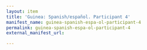 ```yaml
---
layout: item
title: 'Guinea: Spanish/español. Participant 4'
manifest_name: guinea-spanish-espa-ol-participant-4
permalink: guinea-spanish-espa-ol-participant-4
external_manifest_url: 

---
```

<!-- Add an essay or interpretive material below this line,
using HTML or markdown.  Do not modify this file above this line -->
